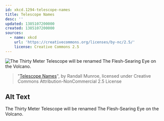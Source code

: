 ```yaml
---
id: xkcd.1294-telescope-names
title: Telescope Names
desc: ''
updated: 1385107200000
created: 1385107200000
sources:
  - name: xkcd
    url: 'https://creativecommons.org/licenses/by-nc/2.5/'
    license: Creative Commons 2.5
---
```

![The Thirty Meter Telescope will be renamed The Flesh-Searing Eye on the Volcano.](https://imgs.xkcd.com/comics/telescope_names.png)
> "[Telescope Names](https://xkcd.com/1294/)", by Randall Munroe, licensed under Creative Commons Attribution-NonCommercial 2.5 License

## Alt Text
The Thirty Meter Telescope will be renamed The Flesh-Searing Eye on the Volcano.
